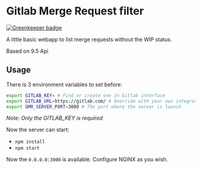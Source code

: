 # Gitlab Merge Request filter

[![Greenkeeper badge](https://badges.greenkeeper.io/HollyPony/mr-filter.svg)](https://greenkeeper.io/)

A little basic webapp to list merge requests without the WIP status.

Based on 9.5 Api

## Usage

There is 3 environment variables to set before:

```bash
export GITLAB_KEY= # Find or create one in Gitlab interface
export GITLAB_URL=https://gitlab.com/ # Override with your own integration
export GMR_SERVER_PORT=3000 # The port where the server is launch
```

_Note: Only the GITLAB_KEY is required_

Now the server can start:

- `npm install`
- `npm start`

Now the `0.0.0.0:3000` is available. Configure NGINX as you wish. 
